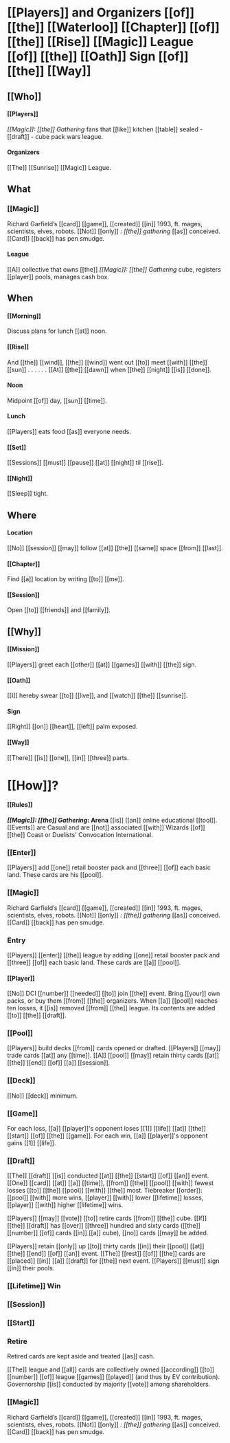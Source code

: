
# [[Players]] and Organizers [[of]] [[the]] [[Waterloo]] [[Chapter]] [[of]] [[the]] [[Rise]] [[Magic]] League [[of]] [[the]] [[Oath]] Sign [[of]] [[the]] [[Way]]

## [[Who]]

#### [[Players]]

*[[Magic]]: [[the]] Gathering* fans that [[like]] kitchen [[table]] sealed - [[draft]] - cube pack wars league.

#### Organizers

[[The]] [[Sunrise]] [[Magic]] League.

## What

### [[Magic]]

Richard Garfield’s [[card]] [[game]], [[created]] [[in]] 1993, ft. mages, scientists, elves, robots.
[[Not]] [[only]] *: [[the]] gathering* [[as]] conceived. [[Card]] [[back]] has pen smudge.

#### League

[[A]] collective that owns [[the]] *[[Magic]]: [[the]] Gathering* cube, registers [[player]] pools, manages cash box.

## When

#### [[Morning]]

Discuss plans for lunch [[at]] noon.

#### [[Rise]]

And [[the]] [[wind]], [[the]] [[wind]] went out [[to]] meet [[with]] [[the]] [[sun]] . . .
. . . [[At]] [[the]] [[dawn]] when [[the]] [[night]] [[is]] [[done]].

#### Noon

Midpoint [[of]] day, [[sun]] [[time]].

#### Lunch

[[Players]] eats food [[as]] everyone needs.

#### [[Set]]

[[Sessions]] [[must]] [[pause]] [[at]] [[night]] til [[rise]].

#### [[Night]]

[[Sleep]] tight.


## Where

#### Location

[[No]] [[session]] [[may]] follow [[at]] [[the]] [[same]] space [[from]] [[last]].

#### [[Chapter]]

Find [[a]] location by writing [[to]] [[me]].

#### [[Session]]

Open [[to]] [[friends]] and [[family]].


## [[Why]]

#### [[Mission]]

[[Players]] greet each [[other]] [[at]] [[games]] [[with]] [[the]] sign.

#### [[Oath]]

[[I]] hereby swear [[to]] [[live]], and [[watch]] [[the]] [[sunrise]].

#### Sign

[[Right]] [[on]] [[heart]], [[left]] palm exposed.

#### [[Way]]

[[There]] [[is]] [[one]], [[in]] [[three]] parts.

# [[How]]?

#### [[Rules]]

***[[Magic]]: [[the]] Gathering*: Arena** [[is]] [[an]] online educational [[tool]]. [[Events]] are Casual and are [[not]] associated [[with]] Wizards [[of]] [[the]] Coast or Duelists' Convocation International.

### [[Enter]]

[[Players]] add [[one]] retail booster pack and [[three]] [[of]] each basic land.
These cards are his [[pool]].

### [[Magic]]

Richard Garfield’s [[card]] [[game]], [[created]] [[in]] 1993, ft. mages, scientists, elves, robots. [[Not]] [[only]] *: [[the]] gathering* [[as]] conceived. [[Card]] [[back]] has pen smudge. 

### Entry 

[[Players]] [[enter]] [[the]] league by adding [[one]] retail booster pack and [[three]] [[of]] each basic land. These cards are [[a]] [[pool]]. 

#### [[Player]]

[[No]] DCI [[number]] [[needed]] [[to]] join [[the]] event. Bring [[your]] own packs, or buy them [[from]] [[the]] organizers. When [[a]] [[pool]] reaches ten losses, it [[is]] removed [[from]] [[the]] league. Its contents are added [[to]] [[the]] [[draft]].

### [[Pool]] 

[[Players]] build decks [[from]] cards opened or drafted. [[Players]] [[may]] trade cards [[at]] any [[time]]. [[A]] [[pool]] [[may]] retain thirty cards [[at]] [[the]] [[end]] [[of]] [[a]] [[session]]. 

### [[Deck]] 

[[No]] [[deck]] minimum.

### [[Game]] 

For each loss, [[a]] [[player]]'s opponent loses [[1]] [[life]] [[at]] [[the]] [[start]] [[of]] [[the]] [[game]]. For each win, [[a]] [[player]]'s opponent gains [[1]] [[life]].

### [[Draft]]

[[The]] [[draft]] [[is]] conducted [[at]] [[the]] [[start]] [[of]] [[an]] event. [[One]] [[card]] [[at]] [[a]] [[time]], [[from]] [[the]] [[pool]] [[with]] fewest losses [[to]] [[the]] [[pool]] [[with]] [[the]] most. Tiebreaker [[order]]: [[pool]] [[with]] more wins, [[player]] [[with]] lower [[lifetime]] losses, [[player]] [[with]] higher [[lifetime]] wins.

[[Players]] [[may]] [[vote]] [[to]] retire cards [[from]] [[the]] cube. [[If]] [[the]] [[draft]] has [[over]] [[three]] hundred and sixty cards ([[the]] [[number]] [[of]] cards [[in]] [[a]] cube), [[no]] cards [[may]] be added. 

[[Players]] retain [[only]] up [[to]] thirty cards [[in]] their [[pool]] [[at]] [[the]] [[end]] [[of]] [[an]] event. [[The]] [[rest]] [[of]] [[the]] cards are [[placed]] [[in]] [[a]] [[draft]] for [[the]] next event. [[Players]] [[must]] sign [[in]] their pools.

### [[Lifetime]] Win

### [[Session]]

### [[Start]]

### Retire

Retired cards are kept aside and treated [[as]] cash.





[[The]] league and [[all]] cards are collectively owned [[according]] [[to]] [[number]] [[of]] league [[games]] [[played]] (and thus by EV contribution). Governorship [[is]] conducted by majority [[vote]] among shareholders.


### [[Magic]]

Richard Garfield’s [[card]] [[game]], [[created]] [[in]] 1993, ft. mages, scientists, elves, robots. [[Not]] [[only]] *: [[the]] gathering* [[as]] conceived. [[Card]] [[back]] has pen smudge. 